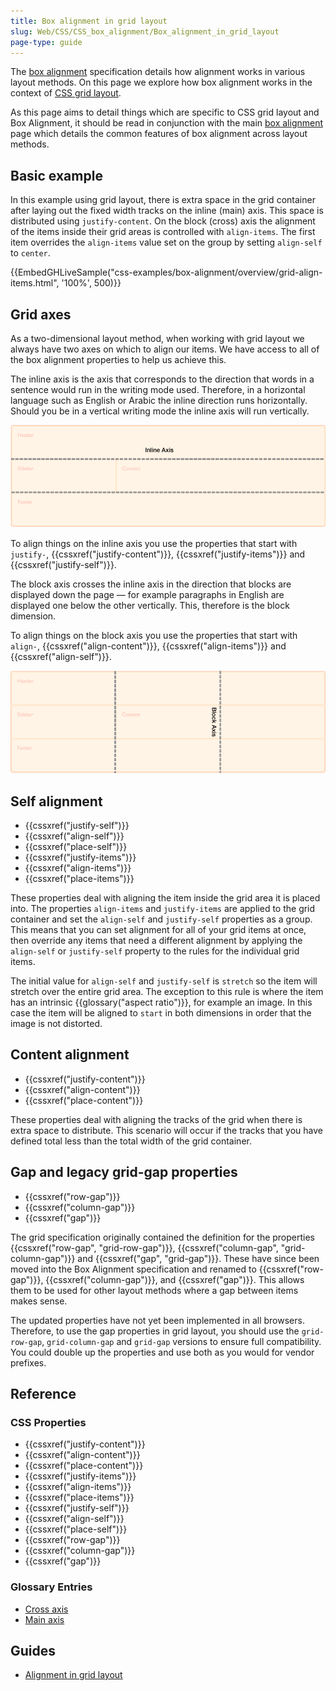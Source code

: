 ```yaml
---
title: Box alignment in grid layout
slug: Web/CSS/CSS_box_alignment/Box_alignment_in_grid_layout
page-type: guide
---
```




The [box alignment](/Web/CSS/CSS_box_alignment) specification details how alignment works in various layout methods. On this page we explore how box alignment works in the context of [CSS grid layout](/Web/CSS/CSS_grid_layout).

As this page aims to detail things which are specific to CSS grid layout and Box Alignment, it should be read in conjunction with the main [box alignment](/Web/CSS/CSS_box_alignment) page which details the common features of box alignment across layout methods.

## Basic example

In this example using grid layout, there is extra space in the grid container after laying out the fixed width tracks on the inline (main) axis. This space is distributed using `justify-content`. On the block (cross) axis the alignment of the items inside their grid areas is controlled with `align-items`. The first item overrides the `align-items` value set on the group by setting `align-self` to `center`.

{{EmbedGHLiveSample("css-examples/box-alignment/overview/grid-align-items.html", '100%', 500)}}

## Grid axes

As a two-dimensional layout method, when working with grid layout we always have two axes on which to align our items. We have access to all of the box alignment properties to help us achieve this.

The inline axis is the axis that corresponds to the direction that words in a sentence would run in the writing mode used. Therefore, in a horizontal language such as English or Arabic the inline direction runs horizontally. Should you be in a vertical writing mode the inline axis will run vertically.

![Inline axes are horizontal.](inline_axis.png)

To align things on the inline axis you use the properties that start with `justify-`, {{cssxref("justify-content")}}, {{cssxref("justify-items")}} and {{cssxref("justify-self")}}.

The block axis crosses the inline axis in the direction that blocks are displayed down the page — for example paragraphs in English are displayed one below the other vertically. This, therefore is the block dimension.

To align things on the block axis you use the properties that start with `align-`, {{cssxref("align-content")}}, {{cssxref("align-items")}} and {{cssxref("align-self")}}.

![The block axes are vertical.](block_axis.png)

## Self alignment

- {{cssxref("justify-self")}}
- {{cssxref("align-self")}}
- {{cssxref("place-self")}}
- {{cssxref("justify-items")}}
- {{cssxref("align-items")}}
- {{cssxref("place-items")}}

These properties deal with aligning the item inside the grid area it is placed into. The properties `align-items` and `justify-items` are applied to the grid container and set the `align-self` and `justify-self` properties as a group. This means that you can set alignment for all of your grid items at once, then override any items that need a different alignment by applying the `align-self` or `justify-self` property to the rules for the individual grid items.

The initial value for `align-self` and `justify-self` is `stretch` so the item will stretch over the entire grid area. The exception to this rule is where the item has an intrinsic {{glossary("aspect ratio")}}, for example an image. In this case the item will be aligned to `start` in both dimensions in order that the image is not distorted.

## Content alignment

- {{cssxref("justify-content")}}
- {{cssxref("align-content")}}
- {{cssxref("place-content")}}

These properties deal with aligning the tracks of the grid when there is extra space to distribute. This scenario will occur if the tracks that you have defined total less than the total width of the grid container.

## Gap and legacy grid-gap properties

- {{cssxref("row-gap")}}
- {{cssxref("column-gap")}}
- {{cssxref("gap")}}

The grid specification originally contained the definition for the properties {{cssxref("row-gap", "grid-row-gap")}}, {{cssxref("column-gap", "grid-column-gap")}} and {{cssxref("gap", "grid-gap")}}. These have since been moved into the Box Alignment specification and renamed to {{cssxref("row-gap")}}, {{cssxref("column-gap")}}, and {{cssxref("gap")}}. This allows them to be used for other layout methods where a gap between items makes sense.

The updated properties have not yet been implemented in all browsers. Therefore, to use the gap properties in grid layout, you should use the `grid-row-gap`, `grid-column-gap` and `grid-gap` versions to ensure full compatibility. You could double up the properties and use both as you would for vendor prefixes.

## Reference

### CSS Properties

- {{cssxref("justify-content")}}
- {{cssxref("align-content")}}
- {{cssxref("place-content")}}
- {{cssxref("justify-items")}}
- {{cssxref("align-items")}}
- {{cssxref("place-items")}}
- {{cssxref("justify-self")}}
- {{cssxref("align-self")}}
- {{cssxref("place-self")}}
- {{cssxref("row-gap")}}
- {{cssxref("column-gap")}}
- {{cssxref("gap")}}

### Glossary Entries

- [Cross axis](/Glossary/Cross_Axis)
- [Main axis](/Glossary/Main_Axis)

## Guides

- [Alignment in grid layout](/Web/CSS/CSS_grid_layout/Box_alignment_in_grid_layout)
